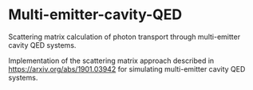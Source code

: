 # Multi-emitter-cavity-QED
Scattering matrix calculation of photon transport through multi-emitter cavity QED systems.

Implementation of the scattering matrix approach described in https://arxiv.org/abs/1901.03942 for simulating multi-emitter cavity QED systems.
